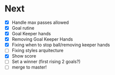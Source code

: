 # Next

- [x] Handle max passes allowed
- [x] Goal rutine
- [x] Goal Keeper hands
- [x] Removing Goal Keeper Hands
- [x] Fixing when to stop ball/removing keeper hands
- [ ] Fixing styles arquitecture
- [x] Show score
- [ ] Set a winner (first rising 2 goals?)
- [ ] merge to master!
